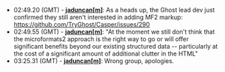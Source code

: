 * <a id="02:49.20">02:49.20 (GMT)</a> - __[jaduncan[m]](https://github.com/jaduncan[m])__: As a heads up, the Ghost lead dev just confirmed they still aren't interested in adding MF2 markup: https://github.com/TryGhost/Casper/issues/290
* <a id="02:49.55">02:49.55 (GMT)</a> - __[jaduncan[m]](https://github.com/jaduncan[m])__: "At the moment we still don't think that the microformats2 approach is the right way to go or will offer significant benefits beyond our existing structured data -- particularly at the cost of a significant amount of additional clutter in the HTML"
* <a id="03:25.31">03:25.31 (GMT)</a> - __[jaduncan[m]](https://github.com/jaduncan[m])__: Wrong group, apologies.
